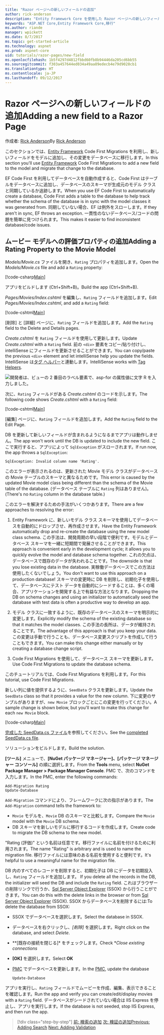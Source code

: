 ```yaml
---
title: "Razor ページへの新しいフィールドの追加"
author: rick-anderson
description: "Entity Framework Core を使用した Razor ページへの新しいフィールドの追加方法"
keywords: "ASP.NET Core,Entity Framework Core,移行"
ms.author: riande
manager: wpickett
ms.date: 8/7/2017
ms.topic: get-started-article
ms.technology: aspnet
ms.prod: aspnet-core
uid: tutorials/razor-pages/new-field
ms.openlocfilehash: 1b5f4297d4812fbbd60fb8b94446da205cd6bb55
ms.sourcegitcommit: f303a457644ed034a49aa89edecb4e79d9028cb1
ms.translationtype: HT
ms.contentlocale: ja-JP
ms.lasthandoff: 09/12/2017
---
```

# <a name="adding-a-new-field-to-a-razor-page"></a><span data-ttu-id="7dc66-104">Razor ページへの新しいフィールドの追加</span><span class="sxs-lookup"><span data-stu-id="7dc66-104">Adding a new field to a Razor Page</span></span>

<span data-ttu-id="7dc66-105">作成者: [Rick Anderson](https://twitter.com/RickAndMSFT)</span><span class="sxs-lookup"><span data-stu-id="7dc66-105">By [Rick Anderson](https://twitter.com/RickAndMSFT)</span></span>

<span data-ttu-id="7dc66-106">このセクションでは、[Entity Framework](https://docs.microsoft.com/ef/core/get-started/aspnetcore/new-db) Code First Migrations を利用し、新しいフィールドをモデルに追加し、その変更をデータベースに移行します。</span><span class="sxs-lookup"><span data-stu-id="7dc66-106">In this section you'll use [Entity Framework](https://docs.microsoft.com/ef/core/get-started/aspnetcore/new-db) Code First Migrations to add a new field to the model and migrate that change to the database.</span></span>

<span data-ttu-id="7dc66-107">EF Code First を利用してデータベースを自動作成すると、Code First はテーブルをデータベースに追加し、データベースのスキーマが生成元のモデル クラスと同期しているか追跡します。</span><span class="sxs-lookup"><span data-stu-id="7dc66-107">When you use EF Code First to automatically create a database, Code First adds a table to the database to help track whether the schema of the database is in sync with the model classes it was generated from.</span></span> <span data-ttu-id="7dc66-108">同期していない場合、EF は例外をスローします。</span><span class="sxs-lookup"><span data-stu-id="7dc66-108">If they aren't in sync, EF throws an exception.</span></span> <span data-ttu-id="7dc66-109">一貫性のないデータベース/コードの問題を簡単に見つけられます。</span><span class="sxs-lookup"><span data-stu-id="7dc66-109">This makes it easier to find inconsistent database/code issues.</span></span>

## <a name="adding-a-rating-property-to-the-movie-model"></a><span data-ttu-id="7dc66-110">ムービー モデルへの評価プロパティの追加</span><span class="sxs-lookup"><span data-stu-id="7dc66-110">Adding a Rating Property to the Movie Model</span></span>

<span data-ttu-id="7dc66-111">*Models/Movie.cs* ファイルを開き、`Rating` プロパティを追加します。</span><span class="sxs-lookup"><span data-stu-id="7dc66-111">Open the *Models/Movie.cs* file and add a `Rating` property:</span></span>

[!code-csharp[Main](razor-pages-start/sample/RazorPagesMovie/Models/MovieDateRating.cs?highlight=11&range=7-18)]

<span data-ttu-id="7dc66-112">アプリをビルドします (Ctrl+Shift+B)。</span><span class="sxs-lookup"><span data-stu-id="7dc66-112">Build the app (Ctrl+Shift+B).</span></span>

<span data-ttu-id="7dc66-113">*Pages/Movies/Index.cshtml* を編集し、`Rating` フィールドを追加します。</span><span class="sxs-lookup"><span data-stu-id="7dc66-113">Edit *Pages/Movies/Index.cshtml*, and add a `Rating` field:</span></span>

[!code-cshtml[Main](razor-pages-start/sample/RazorPagesMovie/Pages/Movies/Index.cshtml?highlight=40-42,61-63)]

<span data-ttu-id="7dc66-114">[削除] と [詳細] ページに、`Rating` フィールドを追加します。</span><span class="sxs-lookup"><span data-stu-id="7dc66-114">Add the `Rating` field to the Delete and Details pages.</span></span>

<span data-ttu-id="7dc66-115">*Create.cshtml* を `Rating` フィールドを使用して更新します。</span><span class="sxs-lookup"><span data-stu-id="7dc66-115">Update *Create.cshtml* with a `Rating` field.</span></span> <span data-ttu-id="7dc66-116">前の `<div>` 要素をコピー/貼り付けし、intelliSense にフィールドを更新させることができます。</span><span class="sxs-lookup"><span data-stu-id="7dc66-116">You can copy/paste the previous `<div>` element and let intelliSense help you update the fields.</span></span> <span data-ttu-id="7dc66-117">IntelliSense は[タグ ヘルパー](xref:mvc/views/tag-helpers/intro)と連動します。</span><span class="sxs-lookup"><span data-stu-id="7dc66-117">IntelliSense works with [Tag Helpers](xref:mvc/views/tag-helpers/intro).</span></span>

![開発者は、ビューの 2 番目のラベル要素で、asp-for の属性値に文字 R を入力しました。](new-field/_static/cr.png)

<span data-ttu-id="7dc66-121">次に、`Rating` フィールドがある *Create.cshtml* のコードを示します。</span><span class="sxs-lookup"><span data-stu-id="7dc66-121">The following code shows *Create.cshtml* with a `Rating` field:</span></span>

[!code-cshtml[Main](razor-pages-start/sample/RazorPagesMovie/Pages/Movies/Create.cshtml?highlight=31-35)]

<span data-ttu-id="7dc66-122">[編集] ページに、`Rating` フィールドを追加します。</span><span class="sxs-lookup"><span data-stu-id="7dc66-122">Add the `Rating` field to the Edit Page.</span></span>

<span data-ttu-id="7dc66-123">DB を更新して新しいフィールドが含まれるようになるまでアプリは動作しません。</span><span class="sxs-lookup"><span data-stu-id="7dc66-123">The app won't work until the DB is updated to include the new field.</span></span> <span data-ttu-id="7dc66-124">ここで実行すると、アプリによって `SqlException` がスローされます。</span><span class="sxs-lookup"><span data-stu-id="7dc66-124">If run now, the app throws a `SqlException`:</span></span>

`SqlException: Invalid column name 'Rating'.`

<span data-ttu-id="7dc66-125">このエラーが表示されるのは、更新された Movie モデル クラスがデータベースの Movie テーブルのスキーマと異なるためです。</span><span class="sxs-lookup"><span data-stu-id="7dc66-125">This error is caused by the updated Movie model class being different than the schema of the Movie table of the database.</span></span> <span data-ttu-id="7dc66-126">(データベース テーブルに `Rating` 列はありません)。</span><span class="sxs-lookup"><span data-stu-id="7dc66-126">(There's no `Rating` column in the database table.)</span></span>

<span data-ttu-id="7dc66-127">このエラーを解決するための手法がいくつかあります。</span><span class="sxs-lookup"><span data-stu-id="7dc66-127">There are a few approaches to resolving the error:</span></span>

1. <span data-ttu-id="7dc66-128">Entity Framework に、新しいモデル クラス スキーマを使用してデータベースを自動的にドロップさせ、再作成させます。</span><span class="sxs-lookup"><span data-stu-id="7dc66-128">Have the Entity Framework automatically drop and re-create the database using  the new model class schema.</span></span> <span data-ttu-id="7dc66-129">この手法は、開発周期の早い段階で便利です。モデルとデータベース スキーマを一緒に短期間で発展させることができます。</span><span class="sxs-lookup"><span data-stu-id="7dc66-129">This approach is convenient early in the development cycle; it allows you to quickly evolve the model and database schema together.</span></span> <span data-ttu-id="7dc66-130">これの欠点は、データベースで既存のデータが失われることです。</span><span class="sxs-lookup"><span data-stu-id="7dc66-130">The downside is that you lose existing data in the database.</span></span> <span data-ttu-id="7dc66-131">実稼働データベースでこの方法は使用したくないでしょう。</span><span class="sxs-lookup"><span data-stu-id="7dc66-131">You don't want to use this approach on a production database!</span></span> <span data-ttu-id="7dc66-132">スキーマの変更時に DB を削除し、初期化子を使用して、データベースにテスト データを自動的にシードすることは、多くの場合、アプリケーションを開発する上で有益な方法となります。</span><span class="sxs-lookup"><span data-stu-id="7dc66-132">Dropping the DB on schema changes and using an initializer to automatically seed the database with test data is often a productive way to develop an app.</span></span>

2. <span data-ttu-id="7dc66-133">モデル クラスに一致するように、既存のデータベースのスキーマを明示的に変更します。</span><span class="sxs-lookup"><span data-stu-id="7dc66-133">Explicitly modify the schema of the existing database so that it matches the model classes.</span></span> <span data-ttu-id="7dc66-134">この手法の長所は、データが維持されることです。</span><span class="sxs-lookup"><span data-stu-id="7dc66-134">The advantage of this approach is that you keep your data.</span></span> <span data-ttu-id="7dc66-135">この変更は手動で行うことも、データベース変更スクリプトを作成して行うこともできます。</span><span class="sxs-lookup"><span data-stu-id="7dc66-135">You can make this change either manually or by creating a database change script.</span></span>

3. <span data-ttu-id="7dc66-136">Code First Migrations を使用して、データベース スキーマを更新します。</span><span class="sxs-lookup"><span data-stu-id="7dc66-136">Use Code First Migrations to update the database schema.</span></span>

<span data-ttu-id="7dc66-137">このチュートリアルでは、Code First Migrations を利用します。</span><span class="sxs-lookup"><span data-stu-id="7dc66-137">For this tutorial, use Code First Migrations.</span></span>

<span data-ttu-id="7dc66-138">新しい列に値を提供するように、`SeedData` クラスを更新します。</span><span class="sxs-lookup"><span data-stu-id="7dc66-138">Update the `SeedData` class so that it provides a value for the new column.</span></span> <span data-ttu-id="7dc66-139">下に変更のサンプルがありますが、`new Movie` ブロックごとにこの変更を行ってください。</span><span class="sxs-lookup"><span data-stu-id="7dc66-139">A sample change is shown below, but you'll want to make this change for each `new Movie` block.</span></span>

[!code-csharp[Main](razor-pages-start/sample/RazorPagesMovie/Models/SeedDataRating.cs?name=snippet1&highlight=6)]

<span data-ttu-id="7dc66-140">[完成した SeedData.cs ファイル](https://github.com/aspnet/Docs/blob/master/aspnetcore/tutorials/razor-pages/razor-pages-start/sample/RazorPagesMovie/Models/SeedDataRating.cs)を参照してください。</span><span class="sxs-lookup"><span data-stu-id="7dc66-140">See the [completed SeedData.cs file](https://github.com/aspnet/Docs/blob/master/aspnetcore/tutorials/razor-pages/razor-pages-start/sample/RazorPagesMovie/Models/SeedDataRating.cs).</span></span>

<span data-ttu-id="7dc66-141">ソリューションをビルドします。</span><span class="sxs-lookup"><span data-stu-id="7dc66-141">Build the solution.</span></span>

<a name="pmc"></a>

<span data-ttu-id="7dc66-142">**[ツール]** メニューで、**[NuGet パッケージ マネージャー]、[パッケージ マネージャー コンソール]** の順に選択します。</span><span class="sxs-lookup"><span data-stu-id="7dc66-142">From the **Tools** menu, select **NuGet Package Manager > Package Manager Console**.</span></span>
<span data-ttu-id="7dc66-143">PMC で、次のコマンドを入力します。</span><span class="sxs-lookup"><span data-stu-id="7dc66-143">In the PMC, enter the following commands:</span></span>

```PMC
Add-Migration Rating
Update-Database
```

<span data-ttu-id="7dc66-144">`Add-Migration` コマンドにより、フレームワークに次の指示があります。</span><span class="sxs-lookup"><span data-stu-id="7dc66-144">The `Add-Migration` command tells the framework to:</span></span>

* <span data-ttu-id="7dc66-145">`Movie` モデルを、`Movie` DB のスキーマと比較します。</span><span class="sxs-lookup"><span data-stu-id="7dc66-145">Compare the `Movie` model with the `Movie` DB schema.</span></span>
* <span data-ttu-id="7dc66-146">DB スキーマを新しいモデルに移行するコードを作成します。</span><span class="sxs-lookup"><span data-stu-id="7dc66-146">Create code to migrate the DB schema to the new model.</span></span>

<span data-ttu-id="7dc66-147">"Rating (評価)" という名前は任意です。移行ファイルに名前を付けるために利用されます。</span><span class="sxs-lookup"><span data-stu-id="7dc66-147">The name "Rating" is arbitrary and is used to name the migration file.</span></span> <span data-ttu-id="7dc66-148">移行ファイルには意味のある名前を使用すると便利です。</span><span class="sxs-lookup"><span data-stu-id="7dc66-148">It's helpful to use a meaningful name for the migration file.</span></span>

<span data-ttu-id="7dc66-149"><a name="ssox"></a> DB 内のすべてのレコードを削除すると、初期化子は DB にデータを初期投入し、`Rating` フィールドを追加します。</span><span class="sxs-lookup"><span data-stu-id="7dc66-149"><a name="ssox"></a> If you delete all the records in the DB, the initializer will seed the DB and include the `Rating` field.</span></span> <span data-ttu-id="7dc66-150">これはブラウザーの削除リンクで行うか、[Sql Server Object Explorer](xref:tutorials/razor-pages/sql#ssox) (SSOX) から行うことができます。</span><span class="sxs-lookup"><span data-stu-id="7dc66-150">You can do this with the delete links in the browser or from [Sql Server Object Explorer](xref:tutorials/razor-pages/sql#ssox) (SSOX).</span></span> <span data-ttu-id="7dc66-151">SSOX からデータベースを削除するには:</span><span class="sxs-lookup"><span data-stu-id="7dc66-151">To delete the database from SSOX:</span></span>

* <span data-ttu-id="7dc66-152">SSOX でデータベースを選択します。</span><span class="sxs-lookup"><span data-stu-id="7dc66-152">Select the database in SSOX.</span></span>
* <span data-ttu-id="7dc66-153">データベースを右クリックし、*[削除]* を選択します。</span><span class="sxs-lookup"><span data-stu-id="7dc66-153">Right click on the database, and select *Delete*.</span></span>
* <span data-ttu-id="7dc66-154">**[既存の接続を閉じる]* をチェックします。</span><span class="sxs-lookup"><span data-stu-id="7dc66-154">Check **Close existing connections*</span></span>
* <span data-ttu-id="7dc66-155">**[OK]** を選択します。</span><span class="sxs-lookup"><span data-stu-id="7dc66-155">Select **OK**</span></span>
* <span data-ttu-id="7dc66-156">[PMC](xref:tutorials/razor-pages/new-field#pmc) でデータベースを更新します。</span><span class="sxs-lookup"><span data-stu-id="7dc66-156">In the [PMC](xref:tutorials/razor-pages/new-field#pmc), update the database</span></span> 

    ```PMC
    Update-Database
    ```

<span data-ttu-id="7dc66-157">アプリを実行し、`Rating` フィールドでムービーを作成、編集、表示できることを確認します。</span><span class="sxs-lookup"><span data-stu-id="7dc66-157">Run the app and verify you can create/edit/display movies with a `Rating` field.</span></span> <span data-ttu-id="7dc66-158">データベースがシードされていない場合は IIS Express を停止し、アプリを実行します。</span><span class="sxs-lookup"><span data-stu-id="7dc66-158">If the database is not seeded, stop IIS Express, and then run the app.</span></span>

>[!div class="step-by-step"]
<span data-ttu-id="7dc66-159">[前: 検索の追加](xref:tutorials/razor-pages/search)
[次: 検証の追加](xref:tutorials/razor-pages/validation)</span><span class="sxs-lookup"><span data-stu-id="7dc66-159">[Previous: Adding Search](xref:tutorials/razor-pages/search)
[Next: Adding Validation](xref:tutorials/razor-pages/validation)</span></span>
